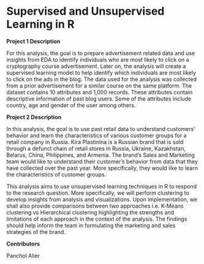 # Supervised and Unsupervised Learning in R

**Project 1 Description**


For this analysis, the goal is to prepare advertisement related data and use insights from EDA to identify individuals who are most likely to click on a cryptography course advertisement. Later on, the analysis will create a supervised learning model to help identify which individuals are most likely to click on the ads in the blog. The data used for the analysis was collected from a prior advertisement for a similar course on the same platform. The dataset contains 10 attributes and 1,000 records. These attributes contain descriptive information of past blog users. Some of the attributes include country, age and gender of the user among others.

**Project 2 Description**


In this analysis, the goal is to use past retail data to understand customers' behavior and learn the characteristics of various customer groups for a retail company in Russia. Kira Plastinina is a Russian brand that is sold through a defunct chain of retail stores in Russia, Ukraine, Kazakhstan, Belarus, China, Philippines, and Armenia. The brand’s Sales and Marketing team would like to understand their customer’s behavior from data that they have collected over the past year. More specifically, they would like to learn the characteristics of customer groups.

This analysis aims to use unsupervised learning techniques in R to respond to the research question. More specifically, we will perform clustering to develop insights from analysis and visualizations. Upon implementation, we shall also provide comparisons between two approaches i.e. K-Means clustering vs Hierarchical clustering highlighting the strengths and limitations of each approach in the context of the analysis. The findings should help inform the team in formulating the marketing and sales strategies of the brand.

**Contributors**


Panchol Alier
